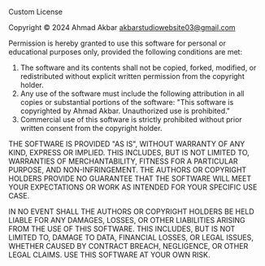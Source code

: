 Custom License

Copyright © 2024 Ahmad Akbar
akbarstudiowebsite03@gmail.com

Permission is hereby granted to use this software for personal or educational purposes only, provided the following conditions are met:

1. The software and its contents shall not be copied, forked, modified, or redistributed without explicit written permission from the copyright holder.
2. Any use of the software must include the following attribution in all copies or substantial portions of the software:
   "This software is copyrighted by Ahmad Akbar. Unauthorized use is prohibited."
3. Commercial use of this software is strictly prohibited without prior written consent from the copyright holder.

THE SOFTWARE IS PROVIDED "AS IS", WITHOUT WARRANTY OF ANY KIND, EXPRESS OR IMPLIED. THIS INCLUDES, BUT IS NOT LIMITED TO, WARRANTIES OF MERCHANTABILITY, FITNESS FOR A PARTICULAR PURPOSE, AND NON-INFRINGEMENT. THE AUTHORS OR COPYRIGHT HOLDERS PROVIDE NO GUARANTEE THAT THE SOFTWARE WILL MEET YOUR EXPECTATIONS OR WORK AS INTENDED FOR YOUR SPECIFIC USE CASE. 

IN NO EVENT SHALL THE AUTHORS OR COPYRIGHT HOLDERS BE HELD LIABLE FOR ANY DAMAGES, LOSSES, OR OTHER LIABILITIES ARISING FROM THE USE OF THIS SOFTWARE. THIS INCLUDES, BUT IS NOT LIMITED TO, DAMAGE TO DATA, FINANCIAL LOSSES, OR LEGAL ISSUES, WHETHER CAUSED BY CONTRACT BREACH, NEGLIGENCE, OR OTHER LEGAL CLAIMS. USE THIS SOFTWARE AT YOUR OWN RISK.